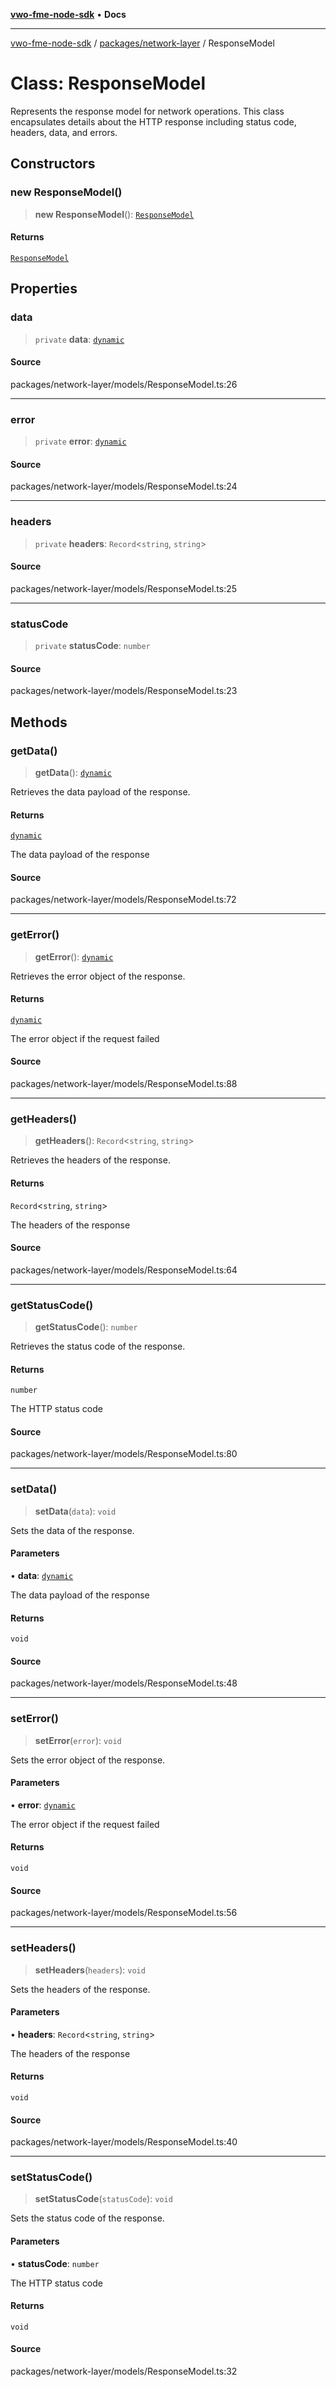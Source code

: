 [**vwo-fme-node-sdk**](../../../README.md) • **Docs**

---

[vwo-fme-node-sdk](../../../modules.md) / [packages/network-layer](../README.md) / ResponseModel

# Class: ResponseModel

Represents the response model for network operations.
This class encapsulates details about the HTTP response including status code, headers, data, and errors.

## Constructors

### new ResponseModel()

> **new ResponseModel**(): [`ResponseModel`](ResponseModel.md)

#### Returns

[`ResponseModel`](ResponseModel.md)

## Properties

### data

> `private` **data**: [`dynamic`](../../../types/Common/type-aliases/dynamic.md)

#### Source

packages/network-layer/models/ResponseModel.ts:26

---

### error

> `private` **error**: [`dynamic`](../../../types/Common/type-aliases/dynamic.md)

#### Source

packages/network-layer/models/ResponseModel.ts:24

---

### headers

> `private` **headers**: `Record`\<`string`, `string`\>

#### Source

packages/network-layer/models/ResponseModel.ts:25

---

### statusCode

> `private` **statusCode**: `number`

#### Source

packages/network-layer/models/ResponseModel.ts:23

## Methods

### getData()

> **getData**(): [`dynamic`](../../../types/Common/type-aliases/dynamic.md)

Retrieves the data payload of the response.

#### Returns

[`dynamic`](../../../types/Common/type-aliases/dynamic.md)

The data payload of the response

#### Source

packages/network-layer/models/ResponseModel.ts:72

---

### getError()

> **getError**(): [`dynamic`](../../../types/Common/type-aliases/dynamic.md)

Retrieves the error object of the response.

#### Returns

[`dynamic`](../../../types/Common/type-aliases/dynamic.md)

The error object if the request failed

#### Source

packages/network-layer/models/ResponseModel.ts:88

---

### getHeaders()

> **getHeaders**(): `Record`\<`string`, `string`\>

Retrieves the headers of the response.

#### Returns

`Record`\<`string`, `string`\>

The headers of the response

#### Source

packages/network-layer/models/ResponseModel.ts:64

---

### getStatusCode()

> **getStatusCode**(): `number`

Retrieves the status code of the response.

#### Returns

`number`

The HTTP status code

#### Source

packages/network-layer/models/ResponseModel.ts:80

---

### setData()

> **setData**(`data`): `void`

Sets the data of the response.

#### Parameters

• **data**: [`dynamic`](../../../types/Common/type-aliases/dynamic.md)

The data payload of the response

#### Returns

`void`

#### Source

packages/network-layer/models/ResponseModel.ts:48

---

### setError()

> **setError**(`error`): `void`

Sets the error object of the response.

#### Parameters

• **error**: [`dynamic`](../../../types/Common/type-aliases/dynamic.md)

The error object if the request failed

#### Returns

`void`

#### Source

packages/network-layer/models/ResponseModel.ts:56

---

### setHeaders()

> **setHeaders**(`headers`): `void`

Sets the headers of the response.

#### Parameters

• **headers**: `Record`\<`string`, `string`\>

The headers of the response

#### Returns

`void`

#### Source

packages/network-layer/models/ResponseModel.ts:40

---

### setStatusCode()

> **setStatusCode**(`statusCode`): `void`

Sets the status code of the response.

#### Parameters

• **statusCode**: `number`

The HTTP status code

#### Returns

`void`

#### Source

packages/network-layer/models/ResponseModel.ts:32
